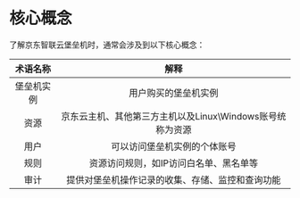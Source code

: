 # 核心概念
了解京东智联云堡垒机时，通常会涉及到以下核心概念：

| 术语名称      |   解释  | 
| :--------: | :--------:|
| 堡垒机实例  | 用户购买的堡垒机实例 |
| 资源  | 京东云主机、其他第三方主机以及Linux\Windows账号统称为资源|
| 用户  | 可以访问堡垒机实例的个体账号 |
| 规则  | 资源访问规则，如IP访问白名单、黑名单等 |
| 审计  | 提供对堡垒机操作记录的收集、存储、监控和查询功能 |
